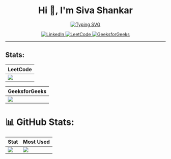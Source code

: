 <h1 align="center">Hi 👋, I'm Siva Shankar</h1>
<p align="center">
  <a href="https://git.io/typing-svg">
    <img src="https://readme-typing-svg.herokuapp.com?duration=10000&center=true&vCenter=true&width=800&height=30&lines=💻+Passionate+about+Machine+Learning+and+AI+Technology" alt="Typing SVG" />
  </a>
</p>
<p align="center">
  <a href="https://www.linkedin.com/in/siva-shankar-juthuka-26b80023a/" target="_blank">
    <img src="https://img.shields.io/badge/LinkedIn-Connect-blue?style=for-the-badge&logo=linkedin" alt="LinkedIn" />
  </a>
  <a href="https://leetcode.com/u/sivashankarjuthuka8/" target="_blank">
    <img src="https://img.shields.io/badge/LeetCode-Profile-%23FF8C00?style=for-the-badge&logo=leetcode" alt="LeetCode" />
  </a>
  <a href="https://www.geeksforgeeks.org/user/sivashankarjuthuka/" target="_blank">
    <img src="https://img.shields.io/badge/GeeksforGeeks-Profile-darkgreen?style=for-the-badge&logo=geeksforgeeks" alt="GeeksforGeeks" />
  </a>

---
</p>

## Stats:

| LeetCode | 
|----------|
| [![](https://leetcard.jacoblin.cool/sivashankarjuthuka8?theme=dark)](https://leetcode.com/sivashankarjuthuka8/) | 

| GeeksforGeeks |
|---------------|
| [![](https://gfgstatscard.vercel.app//sivashankarjuthuka?theme=dark)](https://www.geeksforgeeks.org/user/sivashankarjuthuka/) |

# 📊 GitHub Stats:
| Stat | Most Used |
|------|--------------- |
| ![](https://github-readme-stats.vercel.app/api?username=SivaShankar-Juthuka&theme=dark&hide_border=false&include_all_commits=false&count_private=false) | ![](https://github-readme-stats.vercel.app/api/top-langs/?username=SivaShankar-Juthuka&theme=dark&hide_border=false&include_all_commits=false&count_private=false&layout=compact) |
